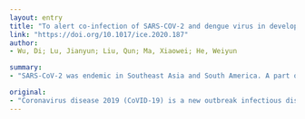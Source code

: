 ```yaml
---
layout: entry
title: "To alert co-infection of SARS-COV-2 and dengue virus in developing countries in the dengue-endemic area"
link: "https://doi.org/10.1017/ice.2020.187"
author:
- Wu, Di; Lu, Jianyun; Liu, Qun; Ma, Xiaowei; He, Weiyun

summary:
- "SARS-CoV-2 was endemic in Southeast Asia and South America. A part of the patients shared the same symptoms. We write this paper to alert clinicians to distinguish these two diseases. The disease has now spread to the whole world. Coronavirus disease is a new outbreak infectious disease caused by the disease. It was originated from Wuhan in China and has spread to all ages. Infectious disease has been spread to Southeast Asia, South America and the Southeast Asia."

original:
- "Coronavirus disease 2019 (CoVID-19) is a new outbreak infectious disease caused by SARS-CoV-2, which was originated from Wuhan in China and has now spread to the whole world. At the meantime, dengue was endemic in the Southeast Asia and South America, and a part of the patients shared the same symptoms, so, we write this paper to alert the clinicians to distinguish these two diseases."
---
```


